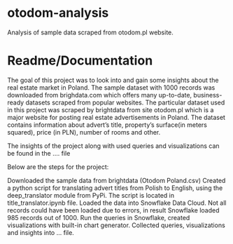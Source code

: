 # otodom-analysis
Analysis of sample data scraped from otodom.pl website.

# Readme/Documentation

The goal of this project was to look into and gain some insights about the real estate market in Poland. The sample dataset with 1000 records was downloaded from brighdata.com which offers many up-to-date, business-ready datasets scraped from popular websites. The particular dataset used in this project was scraped by brightdata from site otodom.pl which is a major website for posting real estate advertisements in Poland. The dataset contains information about advert’s title, property’s surface(in meters squared), price (in PLN), number of rooms and other.

The insights of the project along with used queries and visualizations can be found in the …. file

Below are the steps for the project:

Downloaded the sample data from brightdata (Otodom Poland.csv)
Created a python script for translating advert titles from Polish to English, using the deep_translator module from PyPi. The script is located in title_translator.ipynb file.
Loaded the data into Snowflake Data Cloud. Not all records could have been loaded due to errors, in result Snowflake loaded 985 records out of 1000.
Run the queries in Snowflake, created visualizations with built-in chart generator.
Collected queries, visualizations and insights into … file.
